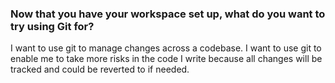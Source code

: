 ### Now that you have your workspace set up, what do you want to try using Git for?

I want to use git to manage changes across a codebase. I want to use git to enable me to take more risks in the code I write because all changes will be tracked and could be reverted to if needed.
